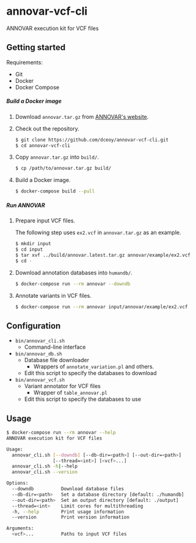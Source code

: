 annovar-vcf-cli
===============

ANNOVAR execution kit for VCF files

Getting started
---------------

Requirements:

- Git
- Docker
- Docker Compose

##### Build a Docker image

1.  Download `annovar.tar.gz` from [ANNOVAR's website](http://www.openbioinformatics.org/annovar/annovar_download_form.php).

2.  Check out the repository.

    ```sh
    $ git clone https://github.com/dceoy/annovar-vcf-cli.git
    $ cd annovar-vcf-cli
    ```

3.  Copy `annovar.tar.gz` into `build/`.

    ```sh
    $ cp /path/to/annovar.tar.gz build/
    ```

4.  Build a Docker image.

    ```sh
    $ docker-compose build --pull
    ```

##### Run ANNOVAR

1.  Prepare input VCF files.

    The following step uses `ex2.vcf` in `annovar.tar.gz` as an example.

    ```sh
    $ mkdir input
    $ cd input
    $ tar xvf ../build/annovar.latest.tar.gz annovar/example/ex2.vcf
    $ cd -
    ```

2.  Download annotation databases into `humandb/`.

    ```sh
    $ docker-compose run --rm annovar --downdb
    ```

3.  Annotate variants in VCF files.

    ```sh
    $ docker-compose run --rm annovar input/annovar/example/ex2.vcf
    ```

Configuration
-------------

- `bin/annovar_cli.sh`
  - Command-line interface
- `bin/annovar_db.sh`
  - Database file downloader
    - Wrappers of `annotate_variation.pl` and others.
  - Edit this script to specify the databases to download
- `bin/annovar_vcf.sh`
  - Variant annotator for VCF files
    - Wrapper of `table_annovar.pl`
  - Edit this script to specify the databases to use

Usage
-----

```sh
$ docker-compose run --rm annovar --help
ANNOVAR execution kit for VCF files

Usage:
  annovar_cli.sh [--downdb] [--db-dir=<path>] [--out-dir=<path>]
                 [--thread=<int>] [<vcf>...]
  annovar_cli.sh -h|--help
  annovar_cli.sh --version

Options:
  --downdb          Download database files
  --db-dir=<path>   Set a database directory [default: ./humandb]
  --out-dir=<path>  Set an output directory [default: ./output]
  --thread=<int>    Limit cores for multithreading
  -h, --help        Print usage information
  --version         Print version information

Arguments:
  <vcf>...          Paths to input VCF files
```

